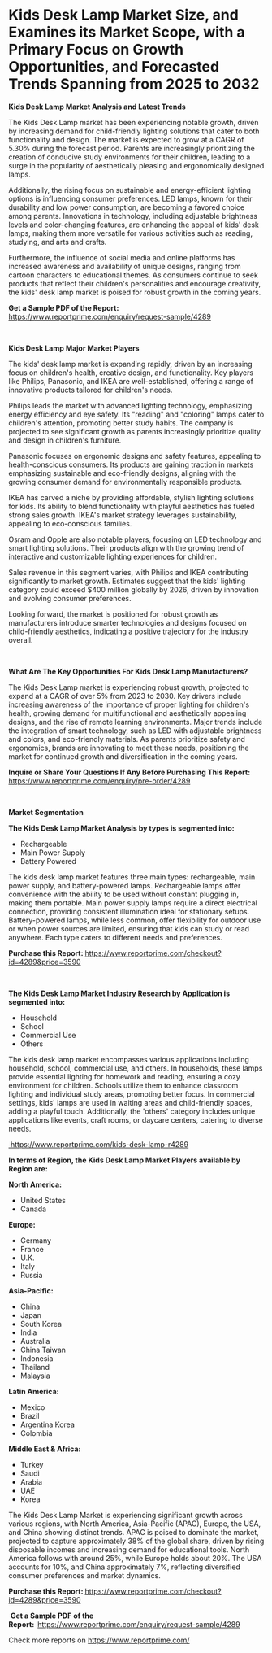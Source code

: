 <p><h1>Kids Desk Lamp Market Size, and Examines its Market Scope, with a Primary Focus on Growth Opportunities, and Forecasted Trends Spanning from 2025 to 2032</h1></p><p><strong>Kids Desk Lamp Market Analysis and Latest Trends</strong></p>
<p><p>The Kids Desk Lamp market has been experiencing notable growth, driven by increasing demand for child-friendly lighting solutions that cater to both functionality and design. The market is expected to grow at a CAGR of 5.30% during the forecast period. Parents are increasingly prioritizing the creation of conducive study environments for their children, leading to a surge in the popularity of aesthetically pleasing and ergonomically designed lamps. </p><p>Additionally, the rising focus on sustainable and energy-efficient lighting options is influencing consumer preferences. LED lamps, known for their durability and low power consumption, are becoming a favored choice among parents. Innovations in technology, including adjustable brightness levels and color-changing features, are enhancing the appeal of kids' desk lamps, making them more versatile for various activities such as reading, studying, and arts and crafts.</p><p>Furthermore, the influence of social media and online platforms has increased awareness and availability of unique designs, ranging from cartoon characters to educational themes. As consumers continue to seek products that reflect their children's personalities and encourage creativity, the kids' desk lamp market is poised for robust growth in the coming years.</p></p>
<p><strong>Get a Sample PDF of the Report:&nbsp;</strong> <a href="https://www.reportprime.com/enquiry/request-sample/4289?utm_campaign=3358&utm_medium=2&utm_source=Github&utm_content=ia&utm_term=19032025&utm_id=kids-desk-lamp">https://www.reportprime.com/enquiry/request-sample/4289</a></p>
<p>&nbsp;</p>
<p><strong>Kids Desk Lamp Major Market Players</strong></p>
<p><p>The kids' desk lamp market is expanding rapidly, driven by an increasing focus on children's health, creative design, and functionality. Key players like Philips, Panasonic, and IKEA are well-established, offering a range of innovative products tailored for children's needs. </p><p>Philips leads the market with advanced lighting technology, emphasizing energy efficiency and eye safety. Its "reading" and "coloring" lamps cater to children's attention, promoting better study habits. The company is projected to see significant growth as parents increasingly prioritize quality and design in children's furniture. </p><p>Panasonic focuses on ergonomic designs and safety features, appealing to health-conscious consumers. Its products are gaining traction in markets emphasizing sustainable and eco-friendly designs, aligning with the growing consumer demand for environmentally responsible products.</p><p>IKEA has carved a niche by providing affordable, stylish lighting solutions for kids. Its ability to blend functionality with playful aesthetics has fueled strong sales growth. IKEA's market strategy leverages sustainability, appealing to eco-conscious families.</p><p>Osram and Opple are also notable players, focusing on LED technology and smart lighting solutions. Their products align with the growing trend of interactive and customizable lighting experiences for children.</p><p>Sales revenue in this segment varies, with Philips and IKEA contributing significantly to market growth. Estimates suggest that the kids' lighting category could exceed $400 million globally by 2026, driven by innovation and evolving consumer preferences. </p><p>Looking forward, the market is positioned for robust growth as manufacturers introduce smarter technologies and designs focused on child-friendly aesthetics, indicating a positive trajectory for the industry overall.</p></p>
<p>&nbsp;</p>
<p><strong>What Are The Key Opportunities For Kids Desk Lamp Manufacturers?</strong></p>
<p><p>The Kids Desk Lamp market is experiencing robust growth, projected to expand at a CAGR of over 5% from 2023 to 2030. Key drivers include increasing awareness of the importance of proper lighting for children's health, growing demand for multifunctional and aesthetically appealing designs, and the rise of remote learning environments. Major trends include the integration of smart technology, such as LED with adjustable brightness and colors, and eco-friendly materials. As parents prioritize safety and ergonomics, brands are innovating to meet these needs, positioning the market for continued growth and diversification in the coming years.</p></p>
<p><strong>Inquire or Share Your Questions If Any Before Purchasing This Report:</strong> <a href="https://www.reportprime.com/enquiry/pre-order/4289?utm_campaign=3358&utm_medium=2&utm_source=Github&utm_content=ia&utm_term=19032025&utm_id=kids-desk-lamp">https://www.reportprime.com/enquiry/pre-order/4289</a></p>
<p>&nbsp;</p>
<p><strong>Market Segmentation</strong></p>
<p><strong>The Kids Desk Lamp Market Analysis by types is segmented into:</strong></p>
<p><ul><li>Rechargeable</li><li>Main Power Supply</li><li>Battery Powered</li></ul></p>
<p><p>The kids desk lamp market features three main types: rechargeable, main power supply, and battery-powered lamps. Rechargeable lamps offer convenience with the ability to be used without constant plugging in, making them portable. Main power supply lamps require a direct electrical connection, providing consistent illumination ideal for stationary setups. Battery-powered lamps, while less common, offer flexibility for outdoor use or when power sources are limited, ensuring that kids can study or read anywhere. Each type caters to different needs and preferences.</p></p>
<p><strong>Purchase this Report:&nbsp;</strong><a href="https://www.reportprime.com/checkout?id=4289&price=3590&utm_campaign=3358&utm_medium=2&utm_source=Github&utm_content=ia&utm_term=19032025&utm_id=kids-desk-lamp">https://www.reportprime.com/checkout?id=4289&price=3590</a></p>
<p>&nbsp;</p>
<p><strong>The Kids Desk Lamp Market Industry Research by Application is segmented into:</strong></p>
<p><ul><li>Household</li><li>School</li><li>Commercial Use</li><li>Others</li></ul></p>
<p><p>The kids desk lamp market encompasses various applications including household, school, commercial use, and others. In households, these lamps provide essential lighting for homework and reading, ensuring a cozy environment for children. Schools utilize them to enhance classroom lighting and individual study areas, promoting better focus. In commercial settings, kids' lamps are used in waiting areas and child-friendly spaces, adding a playful touch. Additionally, the 'others' category includes unique applications like events, craft rooms, or daycare centers, catering to diverse needs.</p></p>
<p><a href="https://www.reportprime.com/kids-desk-lamp-r4289?utm_campaign=3358&utm_medium=2&utm_source=Github&utm_content=ia&utm_term=19032025&utm_id=kids-desk-lamp">&nbsp;https://www.reportprime.com/kids-desk-lamp-r4289</a></p>
<p><strong>In terms of Region, the Kids Desk Lamp Market Players available by Region are:</strong></p>
<p>
    <p> <strong> North America: </strong>
        <ul>
            <li>United States</li>
            <li>Canada</li>
        </ul>
        </p> 
    <p> <strong> Europe: </strong>
        <ul>
            <li>Germany</li>
            <li>France</li>
            <li>U.K.</li>
            <li>Italy</li>
            <li>Russia</li>
        </ul>
        </p> 
    <p> <strong> Asia-Pacific: </strong>
        <ul>
            <li>China</li>
            <li>Japan</li>
            <li>South Korea</li>
            <li>India</li>
            <li>Australia</li>
            <li>China Taiwan</li>
            <li>Indonesia</li>
            <li>Thailand</li>
            <li>Malaysia</li>
        </ul>
        </p> 
    <p> <strong> Latin America: </strong>
        <ul>
            <li>Mexico</li>
            <li>Brazil</li>
            <li>Argentina Korea</li>
            <li>Colombia</li>
        </ul>
        </p> 
    <p> <strong> Middle East & Africa: </strong>
        <ul>
            <li>Turkey</li>
            <li>Saudi</li>
            <li>Arabia</li>
            <li>UAE</li>
            <li>Korea</li>
        </ul>
    </p>
    </p>
<p><p>The Kids Desk Lamp Market is experiencing significant growth across various regions, with North America, Asia-Pacific (APAC), Europe, the USA, and China showing distinct trends. APAC is poised to dominate the market, projected to capture approximately 38% of the global share, driven by rising disposable incomes and increasing demand for educational tools. North America follows with around 25%, while Europe holds about 20%. The USA accounts for 10%, and China approximately 7%, reflecting diversified consumer preferences and market dynamics.</p></p>
<p><strong>Purchase this Report: </strong><a href="https://www.reportprime.com/checkout?id=4289&price=3590&utm_campaign=3358&utm_medium=2&utm_source=Github&utm_content=ia&utm_term=19032025&utm_id=kids-desk-lamp">https://www.reportprime.com/checkout?id=4289&price=3590</a></p>
<p>&nbsp;<strong>Get a Sample PDF of the Report:&nbsp;&nbsp;</strong><a href="https://www.reportprime.com/enquiry/request-sample/4289?utm_campaign=3358&utm_medium=2&utm_source=Github&utm_content=ia&utm_term=19032025&utm_id=kids-desk-lamp">https://www.reportprime.com/enquiry/request-sample/4289</a></p>
<p><strong></strong></p>
<p>Check more reports on <a href="https://www.reportprime.com/?utm_campaign=3358&utm_medium=2&utm_source=Github&utm_content=ia&utm_term=19032025&utm_id=kids-desk-lamp">https://www.reportprime.com/</a></p>
